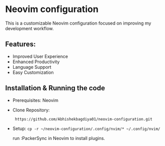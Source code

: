 # Neovim configuration
This is a customizable Neovim configuration focused on improving my development workflow. 
## Features:
- Improved User Experience
- Enhanced Productivity
- Language Support
- Easy Customization 
## Installation & Running the code

- Prerequisites:
        Neovim
- Clone Repository:
  ```
   https://github.com/Abhishekbagdiya01/neovim-configuration.git
   ```
- Setup:
   ```cp -r ~/neovim-configuration/.config/nvim/* ~/.config/nvim/```
  
   run :PackerSync in Neovim to install plugins.



